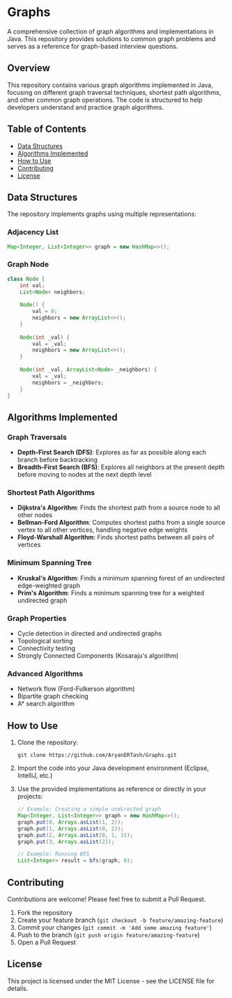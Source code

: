 # Graphs

A comprehensive collection of graph algorithms and implementations in Java. This repository provides solutions to common graph problems and serves as a reference for graph-based interview questions.

## Overview

This repository contains various graph algorithms implemented in Java, focusing on different graph traversal techniques, shortest path algorithms, and other common graph operations. The code is structured to help developers understand and practice graph algorithms.

## Table of Contents

- [Data Structures](#data-structures)
- [Algorithms Implemented](#algorithms-implemented)
- [How to Use](#how-to-use)
- [Contributing](#contributing)
- [License](#license)

## Data Structures

The repository implements graphs using multiple representations:

### Adjacency List
```java
Map<Integer, List<Integer>> graph = new HashMap<>();
```

### Graph Node
```java
class Node {
    int val;
    List<Node> neighbors;
    
    Node() {
        val = 0;
        neighbors = new ArrayList<>();
    }
    
    Node(int _val) {
        val = _val;
        neighbors = new ArrayList<>();
    }
    
    Node(int _val, ArrayList<Node> _neighbors) {
        val = _val;
        neighbors = _neighbors;
    }
}
```

## Algorithms Implemented

### Graph Traversals
- **Depth-First Search (DFS)**: Explores as far as possible along each branch before backtracking
- **Breadth-First Search (BFS)**: Explores all neighbors at the present depth before moving to nodes at the next depth level

### Shortest Path Algorithms
- **Dijkstra's Algorithm**: Finds the shortest path from a source node to all other nodes
- **Bellman-Ford Algorithm**: Computes shortest paths from a single source vertex to all other vertices, handling negative edge weights
- **Floyd-Warshall Algorithm**: Finds shortest paths between all pairs of vertices

### Minimum Spanning Tree
- **Kruskal's Algorithm**: Finds a minimum spanning forest of an undirected edge-weighted graph
- **Prim's Algorithm**: Finds a minimum spanning tree for a weighted undirected graph

### Graph Properties
- Cycle detection in directed and undirected graphs
- Topological sorting
- Connectivity testing
- Strongly Connected Components (Kosaraju's algorithm)

### Advanced Algorithms
- Network flow (Ford-Fulkerson algorithm)
- Bipartite graph checking
- A* search algorithm

## How to Use

1. Clone the repository:
   ```
   git clone https://github.com/AryanERTash/Graphs.git
   ```

2. Import the code into your Java development environment (Eclipse, IntelliJ, etc.)

3. Use the provided implementations as reference or directly in your projects:
   ```java
   // Example: Creating a simple undirected graph
   Map<Integer, List<Integer>> graph = new HashMap<>();
   graph.put(0, Arrays.asList(1, 2));
   graph.put(1, Arrays.asList(0, 2));
   graph.put(2, Arrays.asList(0, 1, 3));
   graph.put(3, Arrays.asList(2));
   
   // Example: Running BFS
   List<Integer> result = bfs(graph, 0);
   ```

## Contributing

Contributions are welcome! Please feel free to submit a Pull Request.

1. Fork the repository
2. Create your feature branch (`git checkout -b feature/amazing-feature`)
3. Commit your changes (`git commit -m 'Add some amazing feature'`)
4. Push to the branch (`git push origin feature/amazing-feature`)
5. Open a Pull Request

## License

This project is licensed under the MIT License - see the LICENSE file for details.